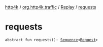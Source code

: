 [http4k](../../index.md) / [org.http4k.traffic](../index.md) / [Replay](index.md) / [requests](./requests.md)

# requests

`abstract fun requests(): `[`Sequence`](https://kotlinlang.org/api/latest/jvm/stdlib/kotlin.sequences/-sequence/index.html)`<`[`Request`](../../org.http4k.core/-request/index.md)`>`